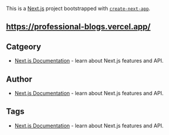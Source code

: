This is a [Next.js](https://nextjs.org/) project bootstrapped with [`create-next-app`](https://github.com/vercel/next.js/tree/canary/packages/create-next-app).

## https://professional-blogs.vercel.app/

## Catgeory
- [Next.js Documentation](https://nextjs.org/docs) - learn about Next.js features and API.

## Author
- [Next.js Documentation](https://nextjs.org/docs) - learn about Next.js features and API.

## Tags
- [Next.js Documentation](https://nextjs.org/docs) - learn about Next.js features and API.
